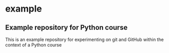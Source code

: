 # example
## Example repository for Python course

This is an example repository for experimenting on git and GitHub within the context of a Python course

